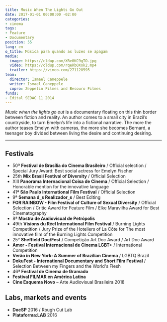 ```yaml
---
title: Music When The Lights Go Out
date: 2017-01-01 00:00:00 -02:00
categories:
- cinema
tags:
- Feature
- Documentary
position: 55
lang: en
o_title: Música para quando as luzes se apagam
media:
  image: https://cldup.com/XRe0KC9gTO.jpg
  video: https://cldup.com/rqeRbOXok2.mp4
  trailer: https://vimeo.com/271128595
team:
  director: Ismael Caneppele
  writer: Ismael Caneppele
  copro: Zeppelin Filmes and Besouro Filmes
funds:
- Edital SEDAC 11 2014
---
```


_Music when the lights go out_ is a documentary floating on this thin border between fiction and reality. An author comes to a small city in Brazil’s countryside, to turn Emelyn’s life into a fictional narrative. The more the author teases Emelyn with cameras, the more she becomes Bernard, a teenager boy divided between living the desire and continuing desiring.

---

## Festivals

* 50ª **Festival de Brasília do Cinema Brasileiro** / Official selection /  Special Jury Award: Best social actress for Emelyn Fischer 
* 25th **Mix Brasil Festival of Diversity** / Official Selection
* XIII **Panorama Internacional Coisa de Cinema** / Official Selection / Honorable mention for the innovative language
* 41ª **São Paulo International Film Festival** / Official Selection
* 9ª **Semana d_s Realizador_s** / Best Editing
* **FOR RAINBOW - Film Festival of Culture of Sexual Diversity** / Official Selection / Critic Award for Feature Film / Elke Maravilha Award for Best Cinematography
* 8ª **Mostra de Audiovisual de Petrópolis**
* 49th **Visions du Réel International Film Festival**  / Burning Lights Competition / Jury Prize of the Hoteliers of La Côte for The most innovative film of the Burning Lights Competition
* 25° **Sheffield Doc/Fest** / Competição Art Doc Award / Art Doc Award 
* **Amor - Festival Internacional de Cinema LGBT+** / International Competition
* **Verão in New York: A Summer of Brazilian Cinema** /  LGBTQ Brazil
* **DokuFest - International Documentary and Short Film Festival** / Selection Between my Fingers and the World's Flesh
* 46ª **Festival de Cinema de Gramado**
* **Festival FILMAR en América Latina**
* **Cine Esquema Novo** – Arte Audiovisual Brasileira 2018

## Labs, markets and events

* **DocSP** 2016 / Rough Cut Lab
* **Plataforma:LAB** 2016